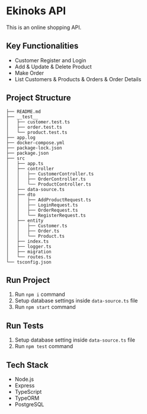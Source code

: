# Ekinoks API

This is an online shopping API. 

## Key Functionalities

- Customer Register and Login
- Add & Update & Delete Product
- Make Order
- List Customers & Products & Orders & Order Details

## Project Structure

```
├── README.md
├── __test__
│   ├── customer.test.ts
│   ├── order.test.ts
│   └── product.test.ts
├── app.log
├── docker-compose.yml
├── package-lock.json
├── package.json
├── src
│   ├── app.ts
│   ├── controller
│   │   ├── CustomerController.ts
│   │   ├── OrderController.ts
│   │   └── ProductController.ts
│   ├── data-source.ts
│   ├── dto
│   │   ├── AddProductRequest.ts
│   │   ├── LoginRequest.ts
│   │   ├── OrderRequest.ts
│   │   └── RegisterRequest.ts
│   ├── entity
│   │   ├── Customer.ts
│   │   ├── Order.ts
│   │   └── Product.ts
│   ├── index.ts
│   ├── logger.ts
│   ├── migration
│   └── routes.ts
└── tsconfig.json
```

## Run Project

1. Run `npm i` command
2. Setup database settings inside `data-source.ts` file
3. Run `npm start` command

## Run Tests

1. Setup database setting inside `data-source.ts` file
2. Run `npm test` command

## Tech Stack

- Node.js
- Express
- TypeScript
- TypeORM
- PostgreSQL
